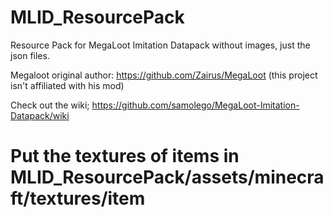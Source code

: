 # MLID_ResourcePack
Resource Pack for MegaLoot Imitation Datapack without images, just the json files.

Megaloot original author: https://github.com/Zairus/MegaLoot
(this project isn't affiliated with his mod)

Check out the wiki; https://github.com/samolego/MegaLoot-Imitation-Datapack/wiki

# Put the textures of items in MLID_ResourcePack/assets/minecraft/textures/item
